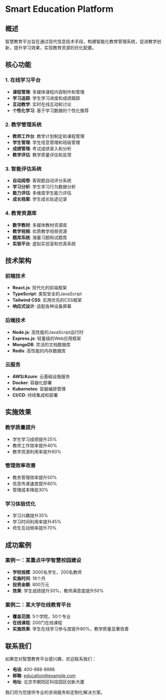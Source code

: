 # Smart Education Platform

## 概述

智慧教育平台旨在通过现代信息技术手段，构建智能化教育管理系统，促进教学创新，提升学习效果，实现教育资源的优化配置。

## 核心功能

### 1. 在线学习平台
- **课程管理**: 多媒体课程内容制作和管理
- **学习追踪**: 学生学习进度和成绩跟踪
- **互动教学**: 实时在线互动和讨论
- **个性化学习**: 基于学习数据的个性化推荐

### 2. 教学管理系统
- **教师工作台**: 教学计划制定和课程管理
- **学生管理**: 学生信息管理和班级管理
- **成绩管理**: 考试成绩录入和分析
- **教学评估**: 教学质量评估和反馈

### 3. 智能评估系统
- **自动阅卷**: 客观题自动评分系统
- **学习分析**: 学生学习行为数据分析
- **能力评估**: 多维度学生能力评估
- **成长档案**: 学生成长轨迹记录

### 4. 教育资源库
- **数字教材**: 多媒体教材资源库
- **教学视频**: 优质教学视频资源
- **题库系统**: 海量习题和试题库
- **实验平台**: 虚拟实验室和仿真系统

## 技术架构

### 前端技术
- **React.js**: 现代化的前端框架
- **TypeScript**: 类型安全的JavaScript
- **Tailwind CSS**: 实用优先的CSS框架
- **响应式设计**: 适配各种设备屏幕

### 后端技术
- **Node.js**: 高性能的JavaScript运行时
- **Express.js**: 轻量级的Web应用框架
- **MongoDB**: 灵活的文档数据库
- **Redis**: 高性能的内存数据库

### 云服务
- **AWS/Azure**: 云基础设施服务
- **Docker**: 容器化部署
- **Kubernetes**: 容器编排管理
- **CI/CD**: 持续集成和部署

## 实施效果

### 教学质量提升
- 学生学习成绩提升25%
- 教师工作效率提升40%
- 教学资源利用率提升60%

### 管理效率改善
- 教务管理效率提升50%
- 信息传递速度提升80%
- 管理成本降低30%

### 学习体验优化
- 学习兴趣提升35%
- 学习时间利用率提升45%
- 师生互动频率提升70%

## 成功案例

### 案例一：某重点中学智慧校园建设
- **学校规模**: 3000名学生，200名教师
- **实施时间**: 18个月
- **投资金额**: 800万元
- **效果**: 学生成绩提升30%，教师满意度提升50%

### 案例二：某大学在线教育平台
- **覆盖范围**: 5个学院，50个专业
- **在线课程**: 200门在线课程
- **实施效果**: 学生在线学习参与度提升80%，教学质量显著改善

## 联系我们

如果您对智慧教育平台感兴趣，欢迎联系我们：

- **电话**: 400-888-8888
- **邮箱**: education@example.com
- **地址**: 北京市朝阳区科技园区创新大厦

我们将为您提供专业的咨询服务和定制化解决方案。
